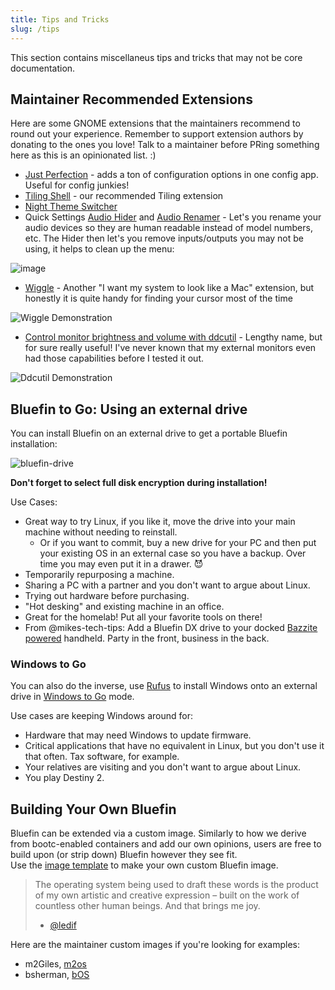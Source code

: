 ```yaml
---
title: Tips and Tricks
slug: /tips
---
```


This section contains miscellaneus tips and tricks that may not be core documentation.

## Maintainer Recommended Extensions

Here are some GNOME extensions that the maintainers recommend to round out your experience. Remember to support extension authors by donating to the ones you love! Talk to a maintainer before PRing something here as this is an opinionated list. :)

- [Just Perfection](https://extensions.gnome.org/extension/3843/just-perfection/) - adds a ton of configuration options in one config app. Useful for config junkies!
- [Tiling Shell](https://extensions.gnome.org/extension/7065/tiling-shell/) - our recommended Tiling extension
- [Night Theme Switcher](https://extensions.gnome.org/extension/2236/night-theme-switcher/)
- Quick Settings [Audio Hider](https://extensions.gnome.org/extension/5964/quick-settings-audio-devices-hider/) and [Audio Renamer](https://extensions.gnome.org/extension/6000/quick-settings-audio-devices-renamer/) - Let's you rename your audio devices so they are human readable instead of model numbers, etc. The Hider then let's you remove inputs/outputs you may not be using, it helps to clean up the menu:

![image](https://github.com/user-attachments/assets/e464a88b-1a2d-4fa3-8a6b-e2ebfb0dda53)

- [Wiggle](https://extensions.gnome.org/extension/6784/wiggle/) - Another "I want my system to look like a Mac" extension, but honestly it is quite handy for finding your cursor most of the time

![Wiggle Demonstration](https://extensions.gnome.org/extension-data/screenshots/screenshot_6784_NnfNleK.gif)

- [Control monitor brightness and volume with ddcutil](https://extensions.gnome.org/extension/6325/control-monitor-brightness-and-volume-with-ddcutil/) - Lengthy name, but for sure really useful! I've never known that my external monitors even had those capabilities before I tested it out.

![Ddcutil Demonstration](https://extensions.gnome.org/extension-data/screenshots/screenshot_6325_iQnSUzg.png)

## Bluefin to Go: Using an external drive

You can install Bluefin on an external drive to get a portable Bluefin installation:

![bluefin-drive](https://github.com/user-attachments/assets/f3ea0252-b0ba-4c68-8566-68cfbdbfc6b2)

**Don't forget to select full disk encryption during installation!**

Use Cases:

- Great way to try Linux, if you like it, move the drive into your main machine without needing to reinstall.
  - Or if you want to commit, buy a new drive for your PC and then put your existing OS in an external case so you have a backup. Over time you may even put it in a drawer. 😈
- Temporarily repurposing a machine.
- Sharing a PC with a partner and you don't want to argue about Linux.
- Trying out hardware before purchasing.
- "Hot desking" and existing machine in an office.
- Great for the homelab! Put all your favorite tools on there!
- From @mikes-tech-tips: Add a Bluefin DX drive to your docked [Bazzite powered](https://bazzite.gg) handheld. Party in the front, business in the back.

### Windows to Go

You can also do the inverse, use [Rufus](https://rufus.ie) to install Windows onto an external drive in [Windows to Go](https://en.wikipedia.org/wiki/Windows_To_Go) mode.

Use cases are keeping Windows around for:

- Hardware that may need Windows to update firmware.
- Critical applications that have no equivalent in Linux, but you don't use it that often. Tax software, for example.
- Your relatives are visiting and you don't want to argue about Linux.
- You play Destiny 2.

## Building Your Own Bluefin

Bluefin can be extended via a custom image. Similarly to how we derive from bootc-enabled containers and add our own opinions, users are free to build upon (or strip down) Bluefin however they see fit.  
Use the [image template](https://github.com/ublue-os/image-template) to make your own custom Bluefin image.

> The operating system being used to draft these words is the product of my own artistic and creative expression – built on the work of countless other human beings. And that brings me joy.
>
> - [@ledif](https://blues.win/posts/joy-of-linux-theming/)

Here are the maintainer custom images if you're looking for examples:

- m2Giles, [m2os](https://github.com/m2Giles/m2os)
- bsherman, [bOS](https://github.com/bsherman/bos)
